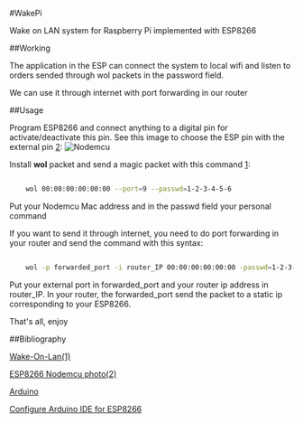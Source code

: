 
#WakePi

Wake on LAN system for Raspberry Pi implemented with ESP8266

##Working

The application in the ESP can connect the system to local wifi and
listen to orders sended through wol packets in the password field.

We can use it through internet with port forwarding in our router


##Usage

Program ESP8266 and connect anything to a digital pin for activate/deactivate this pin.
See this image to choose the ESP pin with the external pin [2](http://www.14core.com/wp-content/uploads/2015/06/Node-MCU-Pin-Out-Diagram1.png):
![Nodemcu](http://www.14core.com/wp-content/uploads/2015/06/Node-MCU-Pin-Out-Diagram1.png "ESP8266 Nodemcu external pins")

Install **wol** packet and send a magic packet with this command [1](https://wiki.archlinux.org/index.php/Wake-on-LAN):

```bash

    wol 00:00:00:00:00:00 --port=9 --passwd=1-2-3-4-5-6

```
Put your Nodemcu Mac address and in the passwd field your personal command

If you want to send it through internet, you need to do port forwarding
in your router and send the command with this syntax:

```bash

    wol -p forwarded_port -i router_IP 00:00:00:00:00:00 -passwd=1-2-3-4-5-6

```
Put your external port in forwarded_port and your router ip address in router_IP.
In your router, the forwarded_port send the packet to a static ip corresponding
to your ESP8266.

That's all, enjoy

##Bibliography

[Wake-On-Lan(1)](https://wiki.archlinux.org/index.php/Wake-on-LAN)

[ESP8266 Nodemcu photo(2)](http://www.14core.com/wp-content/uploads/2015/06/Node-MCU-Pin-Out-Diagram1.png)

[Arduino](https://www.arduino.cc/)

[Configure Arduino IDE for ESP8266](http://www.instructables.com/id/Quick-Start-to-Nodemcu-ESP8266-on-Arduino-IDE/)
